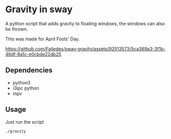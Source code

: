 # Gravity in sway
A python script that adds gravity to floating windows, the windows can also be thrown. 

This was made for April Fools' Day.

https://github.com/Failedex/sway-gravity/assets/92513573/5ca369a3-3f1b-46df-8a1c-e0cbde22db25


## Dependencies 
- python3 
- i3ipc python 
- mpv

## Usage 
Just run the script
```
./gravity
```

